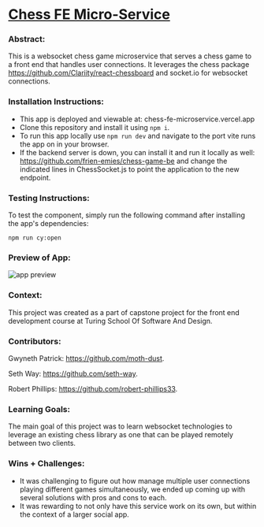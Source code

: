 # [Chess FE Micro-Service](https://chess-fe-microservice.vercel.app)

### Abstract:
[//]: <> (Briefly describe what you built and its features. What problem is the app solving? How does this application solve that problem?)
This is a websocket chess game microservice that serves a chess game to a front end that handles user connections. It leverages the chess package https://github.com/Clariity/react-chessboard and socket.io for websocket connections.

### Installation Instructions:
[//]: <> (What steps does a person have to take to get your app cloned down and running?)
- This app is deployed and viewable at: chess-fe-microservice.vercel.app
- Clone this repository and install it using `npm i`.
- To run this app locally use `npm run dev` and navigate to the port vite runs the app on in your browser.
- If the backend server is down, you can install it and run it locally as well: https://github.com/frien-emies/chess-game-be and change the indicated lines in ChessSocket.js to point the application to the new endpoint.

### Testing Instructions:
To test the component, simply run the following command after installing the app's dependencies:

```npm run cy:open```

### Preview of App:
[//]: <> (Provide ONE gif or screenshot of your application - choose the "coolest" piece of functionality to show off.)
![app preview](https://i.imgur.com/NawOs9w.png)
### Context:
[//]: <> (Give some context for the project here. How long did you have to work on it? How far into the Turing program are you?)
This project was created as a part of capstone project for the front end development course at Turing School Of Software And Design.

### Contributors:
[//]: <> (Who worked on this application? Link to their GitHubs.)
Gwyneth Patrick: https://github.com/moth-dust.

Seth Way: https://github.com/seth-way.

Robert Phillips: https://github.com/robert-phillips33.

### Learning Goals:
[//]: <> (What were the learning goals of this project? What tech did you work with?)

The main goal of this project was to learn websocket technologies to leverage an existing chess library as one that can be played remotely between two clients.

### Wins + Challenges:
[//]: <> (What are 2-3 wins you have from this project? What were some challenges you faced - and how did you get over them?)
- It was challenging to figure out how manage multiple user connections playing different games simultaneously, we ended up coming up with several solutions with pros and cons to each.
- It was rewarding to not only have this service work on its own, but within the context of a larger social app.
